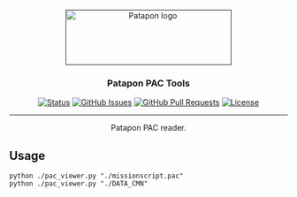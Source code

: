 <p align="center">
  <a href="" rel="noopener">
 <img width=300px height=100px src="https://upload.wikimedia.org/wikipedia/it/f/f6/Patapon_logo.svg" alt="Patapon logo"></a>
</p>

<h3 align="center">Patapon PAC Tools</h3>

<div align="center">

[![Status](https://img.shields.io/badge/status-active-success.svg)]()
[![GitHub Issues](https://img.shields.io/github/issues/efonte/patapon-pac-tools.svg)](https://github.com/efonte/patapon-pac-tools/issues)
[![GitHub Pull Requests](https://img.shields.io/github/issues-pr/efonte/patapon-pac-tools.svg)](https://github.com/efonte/patapon-pac-tools/pulls)
[![License](https://img.shields.io/badge/license-MIT-blue.svg)](/LICENSE)

</div>

---

<p align="center"> Patapon PAC reader.
    <br>
</p>

## Usage <a name="usage"></a>

```shell
python ./pac_viewer.py "./missionscript.pac"
python ./pac_viewer.py "./DATA_CMN"
```
